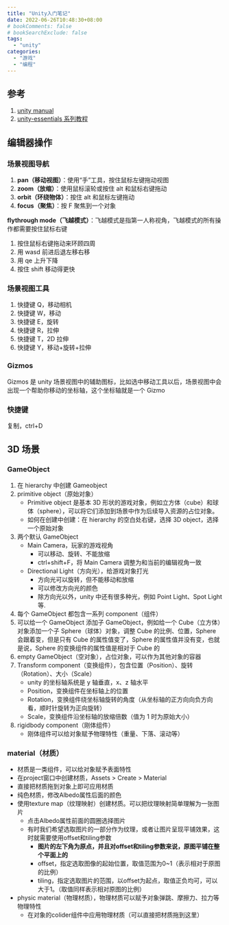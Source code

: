 ```yaml
---
title: "Unity入门笔记"
date: 2022-06-26T10:48:30+08:00
# bookComments: false
# bookSearchExclude: false
tags:
  - "unity"
categories:
  - "游戏"
  - "编程"
---
```


## 参考

1. [unity manual](https://docs.unity3d.com/Manual/)
2. [unity-essentials 系列教程](https://learn.unity.com/pathway/unity-essentials)

## 编辑器操作

### 场景视图导航

1. **pan（移动视图）**：使用“手”工具，按住鼠标左键拖动视图
2. **zoom（放缩）**：使用鼠标滚轮或按住 alt 和鼠标右键拖动
3. **orbit（环绕物体）**：按住 alt 和鼠标左键拖动
4. **focus（聚焦）**：按 F 聚焦到一个对象

**flythrough mode（飞越模式）**：飞越模式是指第一人称视角，飞越模式的所有操作都需要按住鼠标右键

1. 按住鼠标右键拖动来环顾四周
2. 用 wasd 前进后退左移右移
3. 用 qe 上升下降
4. 按住 shift 移动得更快

### 场景视图工具

1. 快捷键 Q，移动相机
2. 快捷键 W，移动
3. 快捷键 E，旋转
4. 快捷键 R，拉伸
5. 快捷键 T，2D 拉伸
6. 快捷键 Y，移动+旋转+拉伸

### Gizmos

Gizmos 是 unity 场景视图中的辅助图标，比如选中移动工具以后，场景视图中会出现一个帮助你移动的坐标轴，这个坐标轴就是一个 Gizmo

### 快捷键

复制，ctrl+D

## 3D 场景

### GameObject

1. 在 hierarchy 中创建 Gameobject
2. primitive object（原始对象）
   - Primitive object 是基本 3D 形状的游戏对象，例如立方体（cube）和球体（sphere），可以将它们添加到场景中作为后续导入资源的占位对象。
   - 如何在创建中创建：在 hierarchy 的空白处右键，选择 3D object，选择一个原始对象
3. 两个默认 GameObject
   - Main Camera，玩家的游戏视角
     - 可以移动、旋转、不能放缩
     - ctrl+shift+F，将 Main Camera 调整为和当前的编辑视角一致
   - Directional Light（方向光），给游戏对象打光
     - 方向光可以旋转，但不能移动和放缩
     - 可以修改方向光的颜色
     - 除方向光以外，unity 中还有很多种光，例如 Point Light、Spot Light 等.
4. 每个 GameObject 都包含一系列 component（组件）
5. 可以给一个 GameObject 添加子 GameObject，例如给一个 Cube（立方体）对象添加一个子 Sphere（球体）对象，调整 Cube 的比例、位置，Sphere 会跟着变，但是只有 Cube 的属性值变了，Sphere 的属性值并没有变，也就是说，Sphere 的变换组件的属性值是相对于 Cube 的
6. empty GameObject（空对象），占位对象，可以作为其他对象的容器
7. Transform component（变换组件），包含位置（Position）、旋转（Rotation）、大小（Scale）
   - unity 的坐标轴系统是 y 轴垂直，x、z 轴水平
   - Position，变换组件在坐标轴上的位置
   - Rotation，变换组件绕坐标轴旋转的角度（从坐标轴的正方向向负方向看，顺时针旋转为正向旋转）
   - Scale，变换组件沿坐标轴的放缩倍数（值为 1 时为原始大小）
8. rigidbody component（刚体组件）
   - 刚体组件可以给对象赋予物理特性（重量、下落、滚动等）

### material（材质）

- 材质是一类组件，可以给对象赋予表面特性
- 在project窗口中创建材质，Assets > Create > Material
- 直接把材质拖到对象上即可应用材质
- 纯色材质，修改Albedo属性后面的颜色
- 使用texture map（纹理映射）创建材质。可以把纹理映射简单理解为一张图片
    - 点击Albedo属性前面的圆圈选择图片
    - 有时我们希望选取图片的一部分作为纹理，或者让图片呈现平铺效果，这时就需要使用offset和tiling参数
        - **图片的左下角为原点，并且对offset和tiling参数来说，原图平铺在整个平面上的**
        - offset，指定选取图像的起始位置，取值范围为0~1（表示相对于原图的比例）
        - tiling，指定选取图片的范围，以offset为起点，取值正负均可，可以大于1。（取值同样表示相对原图的比例）
- physic material（物理材质），物理材质可以赋予对象弹跳、摩擦力、拉力等物理特性
    - 在对象的colider组件中应用物理材质（可以直接把材质拖到这里）